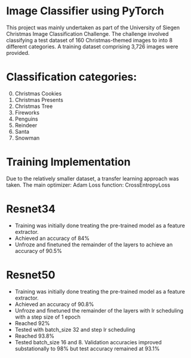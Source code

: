 # Image Classifier using PyTorch

This project was mainly undertaken as part of the University of Siegen Christmas Image Classification Challenge. 
The challenge involved classifying a test dataset of 160 Christmas-themed images to into 8 different categories. 
A training dataset comprising 3,726 images were provided. 

# Classification categories:
  0. Christmas Cookies
  1. Christmas Presents
  2. Christmas Tree
  3. Fireworks
  4. Penguins
  5. Reindeer
  6. Santa
  7. Snowman

# Training Implementation
Due to the relatively smaller dataset, a transfer learning approach was taken. 
The main optimizer: Adam
Loss function: CrossEntropyLoss

# Resnet34
* Training was initially done treating the pre-trained model as a feature extractor.
* Achieved an accuracy of 84%
* Unfroze and finetuned the remainder of the layers to achieve an accuracy of 90.5%

# Resnet50
* Training was initially done treating the pre-trained model as a feature extractor.
* Achieved an accuracy of 90.8%
* Unfroze and finetuned the remainder of the layers with lr scheduling with a step size of 1 epoch
* Reached 92%
* Tested with batch_size 32 and step lr scheduling
* Reached 93.8%
* Tested batch_size 16 and 8. Validation accuracies improved substationally to 98% but test accuracy remained at 93.1%



